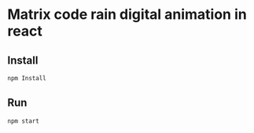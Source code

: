 # Matrix code rain digital animation in react

## Install

```javascript
npm Install
```

## Run

```javascript
npm start
```
